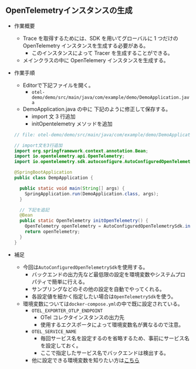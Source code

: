 ## OpenTelemetryインスタンスの生成

- 作業概要
  - Trace を取得するためには、SDK を用いてグローバルに 1 つだけの OpenTelemetry インスタンスを生成する必要がある。
    - このインスタンスによって Tracer を生成することができる。
  - メインクラスの中に OpenTelemery インスタンスを生成する。
- 作業手順
  - Editorで下記ファイルを開く。
    - `otel-demo/demo/src/main/java/com/example/demo/DemoApplication.java`
  - DemoApplication.java の中に 下記のように修正して保存する。
    - import 文 3 行追加
    - initOpentelemetry メソッドを追加

  ```java
  // file: otel-demo/demo/src/main/java/com/example/demo/DemoApplication.java

  // import文を3行追加
  import org.springframework.context.annotation.Bean;
  import io.opentelemetry.api.OpenTelemetry;
  import io.opentelemetry.sdk.autoconfigure.AutoConfiguredOpenTelemetrySdk;

  @SpringBootApplication
  public class DempApplication {

    public static void main(String[] args) {
      SpringApplication.run(DemoApplication.class, args);
    }

    // 下記を追記
    @Bean
    public static OpenTelemetry initOpenTelemetry() {
      OpenTelemetry openTelemetry = AutoConfiguredOpenTelemetrySdk.initialize().getOpenTelemetrySdk();
      return openTelemetry;
    }
  }
  ```

- 補足
  - 今回は`AutoConfiguredOpenTelemetrySdk`を使用する。
    - バックエンドの出力先など最低限の設定を環境変数やシステムプロパティで簡単に行える。
    - サンプリングなどのその他の設定を自動でやってくれる。
    - 各設定値を細かく指定したい場合は`OpenTelemetrySdk`を使う。
  - 環境変数については`docker-compose.yml`の中で既に設定されている。
    - `OTEL_EXPORTER_OTLP_ENDPOINT`
      - OTel コレクタインスタンスの出力先
      - 使用するエクスポータによって環境変数名が異なるので注意。
    - `OTEL_SERVICE_NAME`
      - 毎回サービス名を設定するのを省略するため、事前にサービス名を設定しておく。
      - ここで指定したサービス名でバックエンドは検出する。
    - 他に設定できる環境変数を知りたい方は[こちら](https://github.com/open-telemetry/opentelemetry-java/blob/main/sdk-extensions/autoconfigure/README.md)